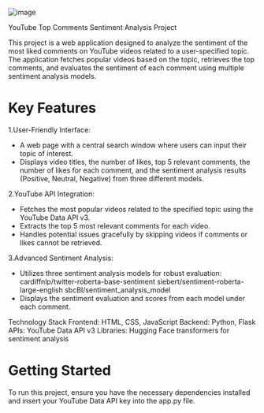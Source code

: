 ![image](https://github.com/21121995q/pet_projects/assets/141146413/a0212c20-bb13-464c-8350-a519b743491f)

YouTube Top Comments Sentiment Analysis Project

This project is a web application designed to analyze the sentiment of the most liked comments on YouTube videos related to a user-specified topic. The application fetches popular videos based on the topic, retrieves the top comments, and evaluates the sentiment of each comment using multiple sentiment analysis models.

# Key Features

1.User-Friendly Interface:
- A web page with a central search window where users can input their topic of interest.
- Displays video titles, the number of likes, top 5 relevant comments, the number of likes for each comment, and the sentiment analysis results (Positive, Neutral, Negative) from three different models.

2.YouTube API Integration:
- Fetches the most popular videos related to the specified topic using the YouTube Data API v3.
- Extracts the top 5 most relevant comments for each video.
- Handles potential issues gracefully by skipping videos if comments or likes cannot be retrieved.
  
3.Advanced Sentiment Analysis:
- Utilizes three sentiment analysis models for robust evaluation:
        cardiffnlp/twitter-roberta-base-sentiment
        siebert/sentiment-roberta-large-english
        sbcBI/sentiment_analysis_model
- Displays the sentiment evaluation and scores from each model under each comment.
  
Technology Stack
Frontend: HTML, CSS, JavaScript
Backend: Python, Flask
APIs: YouTube Data API v3
Libraries: Hugging Face transformers for sentiment analysis

# Getting Started

To run this project, ensure you have the necessary dependencies installed and insert your YouTube Data API key into the app.py file.
